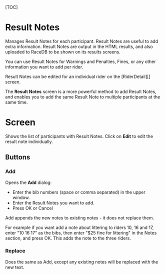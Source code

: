 [TOC]

# Result Notes
Manages Result Notes for each participant.  Result Notes are useful to add extra information.
Result Notes are output in the HTML results, and also uploaded to RaceDB to be shown on its results screens.

You can use Result Notes for Warnings and Penalties, Fines, or any other information you want to add per rider.

Result Notes can be edited for an individual rider on the [RiderDetail][] screen.

The __Result Notes__ screen is a more powerful method to add Result Notes, and enables you to add the same Result Note to multiple participants at the same time.

# Screen
Shows the list of participants with Result Notes.
Click on __Edit__ to edit the result note individually.

## Buttons

### Add

Opens the __Add__ dialog:

* Enter the bib numbers (space or comma separated) in the upper window.
* Enter the Result Notes you want to add.
* Press OK or Cancel

Add appends the new notes to existing notes - it does not replace them.

For example if you want add a note about littering to riders 10, 16 and 17, enter "10 16 17" as the bibs, then enter "$25 fine for littering" in the Notes section, and press OK.
This adds the note to the three riders.

### Replace

Does the same as Add, except any existing notes will be replaced with the new text.
